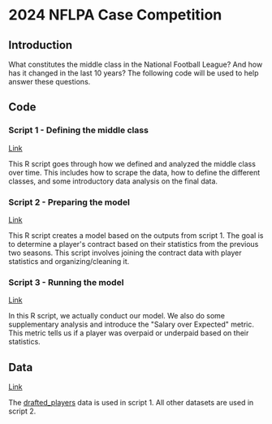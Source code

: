 # 2024 NFLPA Case Competition

## Introduction
What constitutes the middle class in the National Football League? And how has it changed in the last 10 years? The following code will be used to help answer these questions.

## Code
### Script 1 - Defining the middle class
[Link](https://github.com/Atuav10/2024-NFLPA-case-competition/blob/main/01-Determining-middle-class.R)

This R script goes through how we defined and analyzed the middle class over time. This includes how to scrape the data, how to define the different classes, and some introductory data analysis on the final data.

### Script 2 - Preparing the model
[Link](https://github.com/Atuav10/2024-NFLPA-case-competition/blob/main/02-Preparing-model.R)

This R script creates a model based on the outputs from script 1. The goal is to determine a player's contract based on their statistics from the previous two seasons. This script involves joining the contract data with player statistics and organizing/cleaning it. 

### Script 3 - Running the model
[Link](https://github.com/Atuav10/2024-NFLPA-case-competition/blob/main/03-Actual-model.R)

In this R script, we actually conduct our model. We also do some supplementary analysis and introduce the "Salary over Expected" metric. This metric tells us if a player was overpaid or underpaid based on their statistics.

## Data
[Link](https://github.com/Atuav10/2024-NFLPA-case-competition/tree/main/Data)

The [drafted_players](https://github.com/Atuav10/2024-NFLPA-case-competition/blob/main/Data/drafted_players.csv) data is used in script 1. All other datasets are used in script 2.
